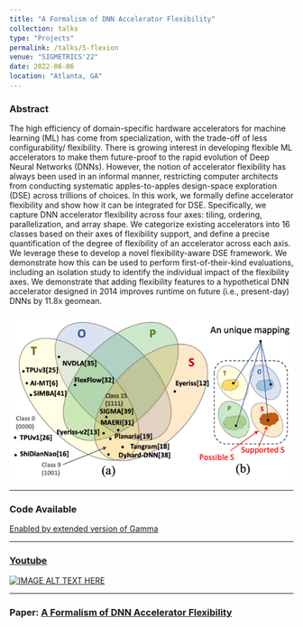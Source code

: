 ```yaml
---
title: "A Formalism of DNN Accelerator Flexibility"
collection: talks
type: "Projects"
permalink: /talks/5-flexion
venue: "SIGMETRICS'22"
date: 2022-06-06
location: "Atlanta, GA"
--- 
```

### Abstract
The high efficiency of domain-specific hardware accelerators for machine learning (ML) has come from specialization, with the trade-off of less configurability/ flexibility. There is growing interest in developing flexible ML accelerators to make them future-proof to the rapid evolution of Deep Neural Networks (DNNs). However, the notion of accelerator flexibility has always been used in an informal manner, restricting computer architects from conducting systematic apples-to-apples design-space exploration (DSE) across trillions of choices. In this work, we formally define accelerator flexibility and show how it can be integrated for DSE. Specifically, we capture DNN accelerator flexibility across four axes: tiling, ordering, parallelization, and array shape. We categorize existing accelerators into 16 classes based on their axes of flexibility support, and define a precise quantification of the degree of flexibility of an accelerator across each axis. We leverage these to develop a novel flexibility-aware DSE framework. We demonstrate how this can be used to perform first-of-their-kind evaluations, including an isolation study to identify the individual impact of the flexibility axes. We demonstrate that adding flexibility features to a hypothetical DNN accelerator designed in 2014 improves runtime on future (i.e., present-day) DNNs by 11.8x geomean.

![img_4.png](img_4.png)

----
### Code Available
[Enabled by extended version of Gamma](https://github.com/maestro-project/gamma/tree/master/src/GAMMA#advanced-usage-constrained-map-space-exploration)

------
### [Youtube]((https://www.youtube.com/watch?v=ZuQLgxssSnM))
[![IMAGE ALT TEXT HERE](https://img.youtube.com/vi/ZuQLgxssSnM/0.jpg)](https://www.youtube.com/watch?v=ZuQLgxssSnM)

-----------
### Paper: [A Formalism of DNN Accelerator Flexibility]([https://arxiv.org/abs/2201.11220](https://arxiv.org/abs/2206.02987))
